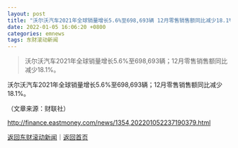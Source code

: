 ```yaml
---
layout: post
title: "沃尔沃汽车2021年全球销量增长5.6%至698,693辆 12月零售销售额同比减少18.1%"
date: 2022-01-05 16:06:20 +0800
categories: emnews
tags: 东财滚动新闻
---
```

> 沃尔沃汽车2021年全球销量增长5.6%至698,693辆；12月零售销售额同比减少18.1%。

<p>沃尔沃汽车2021年全球销量增长5.6%至698,693辆；12月零售销售额同比减少18.1%。 </p><p class="em_media">（文章来源：财联社）</p>

<http://finance.eastmoney.com/news/1354,202201052237190379.html>

[返回东财滚动新闻](//finews.withounder.com/emnews/)｜[返回首页](//finews.withounder.com/)